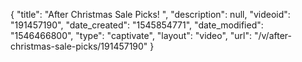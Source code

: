 {
    "title": "After Christmas Sale Picks! ",
    "description": null,
    "videoid": "191457190",
    "date_created": "1545854771",
    "date_modified": "1546466800",
    "type": "captivate",
    "layout": "video",
    "url": "\/v\/after-christmas-sale-picks\/191457190"
}